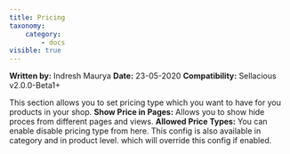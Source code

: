 ```yaml
---
title: Pricing
taxonomy:
    category:
        - docs
visible: true
---
```


**Written by:** Indresh Maurya
**Date:** 23-05-2020
**Compatibility:** Sellacious v2.0.0-Beta1+


This section allows you to set pricing type which you want to have for you products in your shop.
**Show Price in Pages:** Allows you to show hide proces from different pages and views.
**Allowed Price Types:** You can enable disable pricing type from here. This config is also available in category and in product level. which will override this config if enabled.
